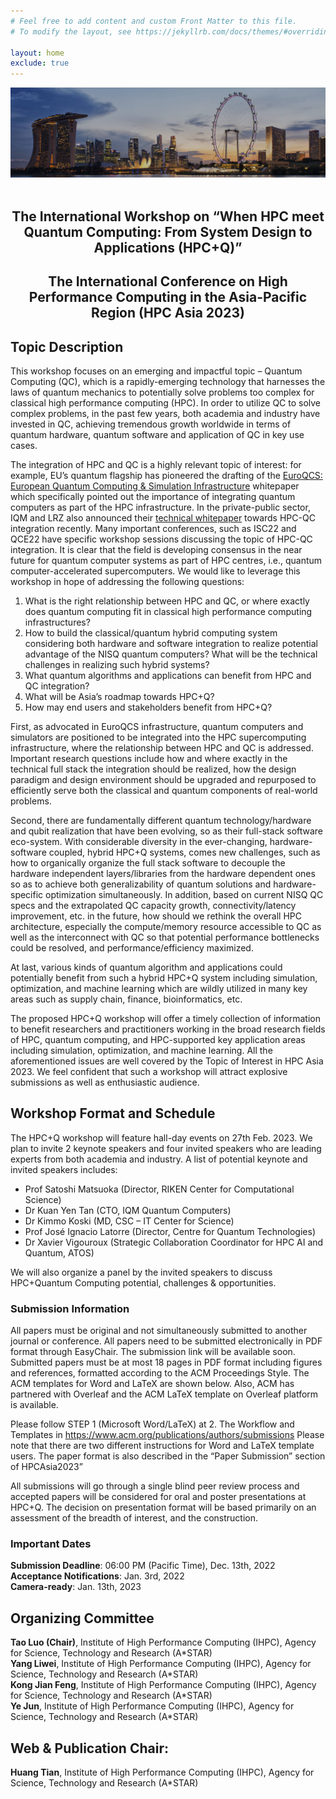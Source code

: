 ```yaml
---
# Feel free to add content and custom Front Matter to this file.
# To modify the layout, see https://jekyllrb.com/docs/themes/#overriding-theme-defaults

layout: home
exclude: true
---
```



<div>
  <img src="assets/marinabay2.jpg">
</div>

<br>

<div style="text-align:center">
<h2>The International Workshop on “When HPC meet Quantum Computing: From System Design to Applications (HPC+Q)”</h2>
<h2>The International Conference on High Performance Computing in the Asia-Pacific Region (HPC Asia 2023)</h2>
</div>

## Topic Description

This workshop focuses on an emerging and impactful topic – Quantum Computing (QC), which is a rapidly-emerging technology that harnesses the laws of quantum mechanics to potentially solve problems too complex for classical high performance computing (HPC). In order to utilize QC to solve complex problems, in the past few years, both academia and industry have invested in QC, achieving tremendous growth worldwide in terms of quantum hardware, quantum software and application of QC in key use cases.

The integration of HPC and QC is a highly relevant topic of interest: for example, EU’s quantum flagship has pioneered the drafting of the [EuroQCS: European Quantum Computing & Simulation Infrastructure](https://qt.eu/about-quantum-flagship/newsroom/european-quantum-computing-simulation/) whitepaper which specifically pointed out the importance of integrating quantum computers as part of the HPC infrastructure. In the private-public sector, IQM and LRZ also announced their [technical whitepaper](https://meetiqm.com/uploads/documents/IQM_HPC-QC-Integration-Whitepaper.pdf) towards HPC-QC integration recently. Many important conferences, such as ISC22 and QCE22 have specific workshop sessions discussing the topic of HPC-QC integration. It is clear that the field is developing consensus in the near future for quantum computer systems as part of HPC centres, i.e., quantum computer-accelerated supercomputers. We would like to leverage this workshop in hope of addressing the following questions:

1.	What is the right relationship between HPC and QC, or where exactly does quantum computing fit in classical high performance computing infrastructures?  
2.	How to build the classical/quantum hybrid computing system considering both hardware and software integration to realize potential advantage of the NISQ quantum computers? What will be the technical challenges in realizing such hybrid systems?  
3.	What quantum algorithms and applications can benefit from HPC and QC integration?  
4.	What will be Asia’s roadmap towards HPC+Q?  
5.	How may end users and stakeholders benefit from HPC+Q?  

First, as advocated in EuroQCS infrastructure, quantum computers and simulators are positioned to be integrated into the HPC supercomputing infrastructure, where the relationship between HPC and QC is addressed. Important research questions include how and where exactly in the technical full stack the integration should be realized, how the design paradigm and design environment should be upgraded and repurposed to efficiently serve both the classical and quantum components of real-world problems. 

Second, there are fundamentally different quantum technology/hardware and qubit realization that have been evolving, so as their full-stack software eco-system. With considerable diversity in the ever-changing, hardware-software coupled, hybrid HPC+Q systems, comes new challenges, such as how to organically organize the full stack software to decouple the hardware independent layers/libraries from the hardware dependent ones so as to achieve both generalizability of quantum solutions and hardware-specific optimization simultaneously. In addition, based on current NISQ QC specs and the extrapolated QC capacity growth, connectivity/latency improvement, etc. in the future, how should we rethink the overall HPC architecture, especially the compute/memory resource accessible to QC as well as the interconnect with QC so that potential performance bottlenecks could be resolved, and performance/efficiency maximized.

At last, various kinds of quantum algorithm and applications could potentially benefit from such a hybrid HPC+Q system including simulation, optimization, and machine learning which are wildly utilized in many key areas such as supply chain, finance, bioinformatics, etc.

The proposed HPC+Q workshop will offer a timely collection of information to benefit researchers and practitioners working in the broad research fields of HPC, quantum computing, and HPC-supported key application areas including simulation, optimization, and machine learning. All the aforementioned issues are well covered by the Topic of Interest in HPC Asia 2023. We feel confident that such a workshop will attract explosive submissions as well as enthusiastic audience.


## Workshop Format and Schedule

The HPC+Q workshop will feature hall-day events on 27th Feb. 2023. We plan to invite 2 keynote speakers and four invited speakers who are leading experts from both academia and industry. A list of potential keynote and invited speakers includes:

+	Prof Satoshi Matsuoka (Director, RIKEN Center for Computational Science)
+	Dr Kuan Yen Tan (CTO, IQM Quantum Computers)
+	Dr Kimmo Koski (MD, CSC – IT Center for Science)
+	Prof José Ignacio Latorre (Director, Centre for Quantum Technologies)
+	Dr Xavier Vigouroux (Strategic Collaboration Coordinator for HPC AI and Quantum, ATOS)

We will also organize a panel by the invited speakers to discuss HPC+Quantum Computing potential, challenges & opportunities.

### **Submission Information**
All papers must be original and not simultaneously submitted to another journal or conference. All papers need to be submitted electronically in PDF format through  EasyChair. The submission link will be available soon. Submitted papers must be at most 18 pages in PDF format including figures and references, formatted according to the ACM Proceedings Style. The ACM templates for Word and LaTeX are shown below. Also, ACM has partnered with Overleaf and the ACM LaTeX template on Overleaf platform is available.

Please follow STEP 1 (Microsoft Word/LaTeX) at 2. The Workflow and Templates in https://www.acm.org/publications/authors/submissions Please note that there are two different instructions for Word and LaTeX template users.
The paper format is also described in the “Paper Submission” section of HPCAsia2023”

All submissions will go through a single blind peer review process and accepted papers will be considered for oral and poster presentations at HPC+Q. The decision on presentation format will be based primarily on an assessment of the breadth of interest, and the construction.

### **Important Dates**  
**Submission Deadline**: 06:00 PM (Pacific Time), Dec. 13th, 2022  
**Acceptance Notifications**: Jan. 3rd, 2022  
**Camera-ready**: Jan. 13th, 2023  


## Organizing Committee

**Tao Luo (Chair)**, Institute of High Performance Computing (IHPC), Agency for Science, Technology and Research (A\*STAR)  
**Yang Liwei**, Institute of High Performance Computing (IHPC), Agency for Science, Technology and Research (A\*STAR)  
**Kong Jian Feng**, Institute of High Performance Computing (IHPC), Agency for Science, Technology and Research (A\*STAR)  
**Ye Jun**, Institute of High Performance Computing (IHPC), Agency for Science, Technology and Research (A\*STAR)  

## Web & Publication Chair:

**Huang Tian**, Institute of High Performance Computing (IHPC), Agency for Science, Technology and Research (A\*STAR)

